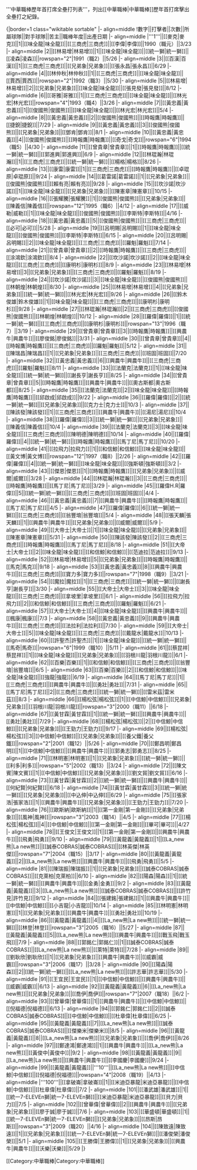 '''中華職棒歷年首打席全壘打列表'''，列出[[中華職棒|中華職棒]]歷年首打席擊出全壘打之紀錄。

{|border=1 class="wikitable sortable"
|-  align=middle
!數字||打擊者||次數||所屬球隊||對手球隊||苦主||職棒年度||出產日期
|- align=middle
|'''1'''||[[麥克|麥克]]||1||[[味全龍|味全龍]]||[[三商虎|三商虎]]||[[李偉|李偉]]||1990（職元）||3/23
|- align=middle
|2||[[林易增|林易增]]||1||[[味全龍|味全龍]]||[[統一獅|統一獅]]||[[凌森|凌森]]||rowspan="2"|1991（職2）||5/26
|- align=middle
|3||[[百漢|百漢]]||1||[[三商虎|三商虎]]||[[兄弟象|兄弟象]]||[[張永昌|張永昌]]||6/29
|- align=middle
|4||[[林仲秋|林仲秋]]||1||[[三商虎|三商虎]]||[[味全龍|味全龍]]||[[賈西|賈西]]||rowspan="2"|1992（職3）||5/30
|- align=middle
|5||[[林易增|林易增]]||2||[[兄弟象|兄弟象]]||[[味全龍|味全龍]]||[[張見發|張見發]]||8/12
|- align=middle
|6||[[哥雅|哥雅]]||1||[[三商虎|三商虎]]||[[味全龍|味全龍]]||[[林光宏|林光宏]]||rowspan="4"|1993（職4）||3/26
|- align=middle
|7||[[黃忠義|黃忠義]]||1||[[俊國熊|俊國熊]]||[[味全龍|味全龍]]||[[林光宏|林光宏]]||5/4
|- align=middle
|8||[[黃忠義|黃忠義]]||2||[[俊國熊|俊國熊]]||[[時報鷹|時報鷹]]||[[捷銳|捷銳]]||7/29
|- align=middle
|9||[[黃忠義|黃忠義]]||3||[[俊國熊|俊國熊]]||[[兄弟象|兄弟象]]||[[鄧肯|鄧肯]]||8/1
|- align=middle
|10||[[黃忠義|黃忠義]]||4||[[俊國熊|俊國熊]]||[[時報鷹|時報鷹]]||[[奇戈|奇戈]]||rowspan="6"|1994（職5）||4/30
|- align=middle
|11||[[曾貴章|曾貴章]]||1||[[時報鷹|時報鷹]]||[[統一獅|統一獅]]||[[郭進興|郭進興]]||6/9
|- align=middle
|12||[[林琨瀚|林琨瀚]]||1||[[三商虎|三商虎]]||[[統一獅|統一獅]]||[[楊格|楊格]]||8/26
|- align=middle
|13||[[康雷|康雷]]||1||[[三商虎|三商虎]]||[[時報鷹|時報鷹]]||[[卓琨原|卓琨原]]||9/24
|- align=middle
|14||[[葛雷諾|葛雷諾]]||1||[[兄弟象|兄弟象]]||[[俊國熊|俊國熊]]||[[賴有亮|賴有亮]]||9/28
|- align=middle
|15||[[坎沙諾|坎沙諾]]||1||[[味全龍|味全龍]]||[[兄弟象|兄弟象]]||[[陳憲章|陳憲章]]||10/15
|- align=middle
|16||[[張耀騰|張耀騰]]||1||[[俊國熊|俊國熊]]||[[兄弟象|兄弟象]]||[[陳義信|陳義信]]||rowspan="12"|1995（職6）||4/12
|- align=middle
|17||[[威勒|威勒]]||1||[[味全龍|味全龍]]||[[俊國熊|俊國熊]]||[[李斯特|李斯特]]||4/16
|- align=middle
|18||[[黃忠義|黃忠義]]||5||[[俊國熊|俊國熊]]||[[三商虎|三商虎]]||[[必可|必可]]||5/28
|- align=middle
|19||[[呂明賜|呂明賜]]||1||[[味全龍|味全龍]]||[[俊國熊|俊國熊]]||[[李斯特|李斯特]]||6/15
|- align=middle
|20||[[呂明賜|呂明賜]]||2||[[味全龍|味全龍]]||[[三商虎|三商虎]]||[[羅魁|羅魁]]||7/14
|- align=middle
|21||[[曾貴章|曾貴章]]||2||[[時報鷹|時報鷹]]||[[三商虎|三商虎]]||[[涂鴻欽|涂鴻欽]]||8/4
|- align=middle
|22||[[坎沙諾|坎沙諾]]||2||[[味全龍|味全龍]]||[[三商虎|三商虎]]||[[康明杉|康明杉]]||8/9
|- align=middle
|23||[[林易增|林易增]]||3||[[兄弟象|兄弟象]]||[[三商虎|三商虎]]||[[羅魁|羅魁]]||8/19
|- align=middle
|24||[[坎沙諾|坎沙諾]]||3||[[味全龍|味全龍]]||[[俊國熊|俊國熊]]||[[林朝煌|林朝煌]]||8/30
|- align=middle
|25||[[林易增|林易增]]||4||[[兄弟象|兄弟象]]||[[統一獅|統一獅]]||[[林光宏|林光宏]]||9/26
|- align=middle
|26||[[鈴木俊雄|鈴木俊雄]]||1||[[味全龍|味全龍]]||[[三商虎|三商虎]]||[[康明杉|康明杉]]||9/28
|- align=middle
|27||[[林琨瀚|林琨瀚]]||2||[[三商虎|三商虎]]||[[俊國熊|俊國熊]]||[[林朝煌|林朝煌]]||10/12
|- align=middle
|28||[[羅偉|羅偉]]||1||[[統一獅|統一獅]]||[[三商虎|三商虎]]||[[康明杉|康明杉]]||rowspan="13"|1996（職7）||3/19
|- align=middle
|29||[[曾貴章|曾貴章]]||3||[[時報鷹|時報鷹]]||[[興農牛|興農牛]]||[[廖俊銘|廖俊銘]]||3/31
|- align=middle
|30||[[曾貴章|曾貴章]]||4||[[時報鷹|時報鷹]]||[[三商虎|三商虎]]||[[羅魁|羅魁]]||5/12
|- align=middle
|31||[[陳瑞昌|陳瑞昌]]||1||[[兄弟象|兄弟象]]||[[三商虎|三商虎]]||[[班固|班固]]||7/20
|- align=middle
|32||[[黃忠義|黃忠義]]||6||[[興農牛|興農牛]]||[[三商虎|三商虎]]||[[羅魁|羅魁]]||8/11
|- align=middle
|33||[[法蘭克|法蘭克]]||1||[[味全龍|味全龍]]||[[統一獅|統一獅]]||[[謝長亨|謝長亨]]||8/25
|- align=middle
|34||[[曾貴章|曾貴章]]||5||[[時報鷹|時報鷹]]||[[興農牛|興農牛]]||[[奧古斯都|奧古斯都]]||8/25
|- align=middle
|35||[[法蘭克|法蘭克]]||2||[[味全龍|味全龍]]||[[時報鷹|時報鷹]]||[[邱啟成|邱啟成]]||9/22
|- align=middle
|36||[[羅偉|羅偉]]||2||[[統一獅|統一獅]]||[[兄弟象|兄弟象]]||[[克力士|克力士]]||10/3
|- align=middle
|37||[[陳該發|陳該發]]||1||[[三商虎|三商虎]]||[[興農牛|興農牛]]||[[湯尼|湯尼]]||10/4
|- align=middle
|38||[[羅偉|羅偉]]||3||[[統一獅|統一獅]]||[[兄弟象|兄弟象]]||[[陳義信|陳義信]]||10/4
|- align=middle
|39||[[法蘭克|法蘭克]]||3||[[味全龍|味全龍]]||[[三商虎|三商虎]]||[[陳明德|陳明德]]||10/14
|- align=middle
|40||[[羅偉|羅偉]]||4||[[統一獅|統一獅]]||[[時報鷹|時報鷹]]||[[馬丁尼|馬丁尼]]||10/20
|- align=middle
|41||[[拉飛力|拉飛力]]||1||[[和信鯨|和信鯨]]||[[味全龍|味全龍]]||[[黃文博|黃文博]]||rowspan="12"|1997（職8）||2/26
|- align=middle
|42||[[羅偉|羅偉]]||4||[[統一獅|統一獅]]||[[味全龍|味全龍]]||[[強斯頓|強斯頓]]||3/2
|- align=middle
|43||[[傑恩|傑恩]]||1||[[時報鷹|時報鷹]]||[[兄弟象|兄弟象]]||[[威爾|威爾]]||3/28
|- align=middle
|44||[[林琨瀚|林琨瀚]]||3||[[三商虎|三商虎]]||[[時報鷹|時報鷹]]||[[馬丁尼|馬丁尼]]||3/29
|- align=middle
|45||[[羅偉H.R|羅偉]]||5||[[統一獅|統一獅]]||[[三商虎|三商虎]]||[[班固|班固]]||4/4
|- align=middle
|46||[[黃忠義|黃忠義]]||7||[[興農牛|興農牛]]||[[時報鷹|時報鷹]]||[[馬丁尼|馬丁尼]]||4/5
|- align=middle
|47||[[羅偉|羅偉]]||6||[[統一獅|統一獅]]||[[三商虎|三商虎]]||[[翁豐堉|翁豐堉]]||5/4
|- align=middle
|48||[[張天麟|張天麟]]||1||[[興農牛|興農牛]]||[[兄弟象|兄弟象]]||[[威爾|威爾]]||5/9
|- align=middle
|49||[[大帝士|大帝士]]||1||[[味全龍|味全龍]]||[[兄弟象|兄弟象]]||[[陳憲章|陳憲章]]||5/31
|- align=middle
|50||[[陳該發|陳該發]]||2||[[三商虎|三商虎]]||[[時報鷹|時報鷹]]||[[馬丁尼|馬丁尼]]||8/18
|- align=middle
|51||[[大帝士|大帝士]]||2||[[味全龍|味全龍]]||[[和信鯨|和信鯨]]||[[范迪拉|范迪拉]]||9/13
|- align=middle
|52||[[林易增|林易增]]||5||[[兄弟象|兄弟象]]||[[時報鷹|時報鷹]]||[[馬克|馬克]]||9/18
|- align=middle
|53||[[黃忠義|黃忠義]]||8||[[興農牛|興農牛]]||[[三商虎|三商虎]]||[[寶力多|寶力多]]||rowspan="7"|1998（職9）||3/21
|- align=middle
|54||[[魔拉|魔拉]]||1||[[三商虎|三商虎]]||[[統一獅|統一獅]]||[[謝長亨|謝長亨]]||3/30
|- align=middle
|55||[[大帝士|大帝士]]||3||[[味全龍|味全龍]]||[[三商虎|三商虎]]||[[拿坡里|拿坡里]]||6/1
|- align=middle
|56||[[拉飛力|拉飛力]]||2||[[和信鯨|和信鯨]]||[[三商虎|三商虎]]||[[羅魁|羅魁]]||6/21
|- align=middle
|57||[[大帝士|大帝士]]||4||[[味全龍|味全龍]]||[[興農牛|興農牛]]||[[楓康|楓康]]||7/3
|- align=middle
|58||[[黃忠義|黃忠義]]||9||[[興農牛|興農牛]]||[[三商虎|三商虎]]||[[法拉利|法拉利]]||7/30
|- align=middle
|59||[[大帝士|大帝士]]||5||[[味全龍|味全龍]]||[[三商虎|三商虎]]||[[戴龍水|戴龍水]]||10/13
|- align=middle
|60||[[許聖杰|許聖杰]]||1||[[味全龍|味全龍]]||[[統一獅|統一獅]]||[[馬奇|馬奇]]||rowspan="6"|1999（職10）||5/11
|- align=middle
|61||[[蔡昆祥|蔡昆祥]]||1||[[味全龍|味全龍]]||[[兄弟象|兄弟象]]||[[羽根川龍|羽根川龍]]||6/1
|- align=middle
|62||[[百樂|百樂]]||1||[[和信鯨|和信鯨]]||[[三商虎|三商虎]]||[[翁豐堉|翁豐堉]]||6/5
|- align=middle
|63||[[百樂|百樂]]||2||[[和信鯨|和信鯨]]||[[味全龍|味全龍]]||[[強龍|強龍]]||6/19
|- align=middle
|64||[[馬丁尼|馬丁尼]]||1||[[三商虎|三商虎]]||[[興農牛|興農牛]]||[[勇壯|勇壯]]||7/31
|- align=middle
|65||[[馬丁尼|馬丁尼]]||2||[[三商虎|三商虎]]||[[統一獅|統一獅]]||[[雷米茲|雷米茲]]||8/3
|- align=middle
|66||[[楊松弦|楊松弦]]||1||[[中信鯨|中信鯨]]||[[兄弟象|兄弟象]]||[[羽根川龍|羽根川龍]]||rowspan="3"|2000（職11）||6/18
|- align=middle
|67||[[黃甘霖|黃甘霖]]||1||[[統一獅|統一獅]]||[[興農牛|興農牛]]||[[勇壯|勇壯]]||7/29
|- align=middle
|68||[[楊松弦|楊松弦]]||2||[[中信鯨|中信鯨]]||[[兄弟象|兄弟象]]||[[王勁力|王勁力]]||9/17
|- align=middle
|69||[[楊松弦|楊松弦]]||3||[[中信鯨|中信鯨]]||[[兄弟象|兄弟象]]||[[養父鐵|養父鐵]]||rowspan="2"|2001（職12）||5/26
|- align=middle
|70||[[鄭昌明|鄭昌明]]||1||[[中信鯨|中信鯨]]||[[興農牛|興農牛]]||[[郭勇志|郭勇志]]||8/25
|- align=middle
|71||[[林明憲|林明憲]]||1||[[兄弟象|兄弟象]]||[[統一獅|統一獅]]||[[利多|利多]]||rowspan="5"|2002（職13）||3/24
|- align=middle
|72||[[陳文賓|陳文賓]]||1||[[中信鯨|中信鯨]]||[[兄弟象|兄弟象]]||[[劉文貿|劉文貿]]||6/16
|- align=middle
|73||[[黃甘霖|黃甘霖]]||2||[[統一獅|統一獅]]||[[興農牛|興農牛]]||[[何紀賢|何紀賢]]||6/18
|- align=middle
|74||[[黃甘霖|黃甘霖]]||3||[[統一獅|統一獅]]||[[兄弟象|兄弟象]]||[[中込伸|中込伸]]||6/29
|- align=middle
|75||[[張家浩|張家浩]]||1||[[興農牛|興農牛]]||[[兄弟象|兄弟象]]||[[王勁力|王勁力]]||7/20
|- align=middle
|76||[[歐斯納|歐斯納]]||1||[[第一金剛|第一金剛]]||[[兄弟象|兄弟象]]||[[風神|風神]]||rowspan="3"|2003（職14）||4/5
|- align=middle
|77||[[楊松弦|楊松弦]]||4||[[中信鯨|中信鯨]]||[[第一金剛|第一金剛]]||[[畢可|畢可]]||4/27
|- align=middle
|78||[[王俊文|王俊文]]||1||[[第一金剛|第一金剛]]||[[興農牛|興農牛]]||[[飛勇|飛勇]]||9/10
|- align=middle
|79||[[黃龍義|黃龍義]]||1||[[La_new熊|La new熊]]||[[誠泰COBRAS|誠泰COBRAS]]||[[林英傑|林英傑]]||rowspan="7"|2004（職15）||3/17
|- align=middle
|80||[[黃龍義|黃龍義]]||2||[[La_new熊|La new熊]]||[[興農牛|興農牛]]||[[飛勇|飛勇]]||5/5
|- align=middle
|81||[[陳瑞振|陳瑞振]]||1||[[兄弟象|兄弟象]]||[[誠泰COBRAS|誠泰COBRAS]]||[[克萊柏|克萊柏]]||6/10
|- align=middle
|82||[[陽森|陽森]]||1||[[統一獅|統一獅]]||[[興農牛|興農牛]]||[[金勇|金勇]]||9/2
|- align=middle
|83||[[黃龍義|黃龍義]]||3||[[La_new熊|La new熊]]||[[誠泰COBRAS|誠泰COBRAS]]||[[許竹見|許竹見]]||9/12
|- align=middle
|84||[[張建銘|張建銘]]||1||[[興農牛|興農牛]]||[[中信鯨|中信鯨]]||[[小吉龍|小吉龍]]||10/14
|- align=middle
|85||[[林明憲|林明憲]]||1||[[兄弟象|兄弟象]]||[[興農牛|興農牛]]||[[勇壯|勇壯]]||10/19
|- align=middle
|86||[[黃龍義|黃龍義]]||4||[[La_new熊|La new熊]]||[[統一獅|統一獅]]||[[林登|林登]]||rowspan="3"|2005（職16）||5/27
|- align=middle
|87||[[黃龍義|黃龍義]]||5||[[La_new熊|La new熊]]||[[興農牛|興農牛]]||[[戰玉飛|戰玉飛]]||7/9
|- align=middle
|88||[[郭銘仁|郭銘仁]]||1||[[誠泰COBRAS|誠泰COBRAS]]||[[La_new熊|La new熊]]||[[萊特|萊特]]||7/28
|- align=middle
|89||[[劉耿欣|劉耿欣]]||1||[[兄弟象|兄弟象]]||[[興農牛|興農牛]]||[[威霸|威霸]]||rowspan="3"|2006（職17）||3/28
|- align=middle
|90||[[陽森|陽森]]||2||[[統一獅|統一獅]]||[[La_new熊|La new熊]]||[[許志華|許志華]]||5/30
|- align=middle
|91||[[王宜民|王宜民]]||1||[[中信鯨|中信鯨]]||[[興農牛|興農牛]]||[[威霸|威霸]]||6/13
|- align=middle
|92||[[黃龍義|黃龍義]]||6||[[La_new熊|La new熊]]||[[兄弟象|兄弟象]]||[[喬伊|喬伊]]||rowspan="7"|2007（職18）||6/2
|- align=middle
|93||[[曾華偉|曾華偉]]||1||[[興農牛|興農牛]]||[[中信鯨|中信鯨]]||[[倪福德|倪福德]]||6/13
|- align=middle
|94||[[郭銘仁|郭銘仁]]||2||[[誠泰COBRAS|誠泰COBRAS]]||[[中信鯨|中信鯨]]||[[杜章偉|杜章偉]]||6/25
|- align=middle
|95||[[黃龍義|黃龍義]]||7||[[La_new熊|La new熊]]||[[誠泰COBRAS|誠泰COBRAS]]||[[傑樂米|傑樂米]]||8/5
|- align=middle
|96||[[黃龍義|黃龍義]]||8||[[La_new熊|La new熊]]||[[兄弟象|兄弟象]]||[[喬伊|喬伊]]||8/26
|- align=middle
|97||[[鄭達鴻|鄭達鴻]]||1||[[興農牛|興農牛]]||[[La_new熊|La new熊]]||[[黃俊中|黃俊中]]||9/2
|- align=middle
|98||[[黃龍義|黃龍義]]||9||[[La_new熊|La new熊]]||[[興農牛|興農牛]]||[[李國慶|李國慶]]||9/24
|- align=middle
|99||[[黃龍義|黃龍義]]||'''10'''||[[La_new熊|La new熊]]||[[中信鯨|中信鯨]]||[[倪福德|倪福德]]||rowspan="4"|2008（職19）||4/13
|- align=middle
|'''100'''||[[拿破崙|拿破崙]]||1||[[米迪亞暴龍|米迪亞暴龍]]||[[中信鯨|中信鯨]]||[[杜章偉|杜章偉]]||7/2
|- align=middle
|101||[[潘武雄|潘武雄]]||1||[[統一7-ELEVEn獅|統一7-ELEVEn獅]]||[[米迪亞暴龍|米迪亞暴龍]]||[[貝力|貝力]]||7/5
|- align=middle
|102||[[曾華偉|曾華偉]]||2||[[興農牛|興農牛]]||[[兄弟象|兄弟象]]||[[廖于誠|廖于誠]]||7/6
|- align=middle
|103||[[華盛頓|華盛頓]]||1||[[統一7-ELEVEn獅|統一7-ELEVEn獅]]||[[兄弟象|兄弟象]]||[[昂斯|昂斯]]||rowspan="3"|2009（職20）||4/16
|- align=middle
|104||[[陳致遠|陳致遠]]||1||[[兄弟象|兄弟象]]||[[統一7-ELEVEn獅|統一7-ELEVEn獅]]||[[潘俊榮|潘俊榮]]||5/1
|- align=middle
|105||[[王勝偉|王勝偉]]||1||[[兄弟象|兄弟象]]||[[興農牛|興農牛]]||[[沃樂|沃樂]]||5/29
|}

[[Category:中華職棒|Category:中華職棒]]